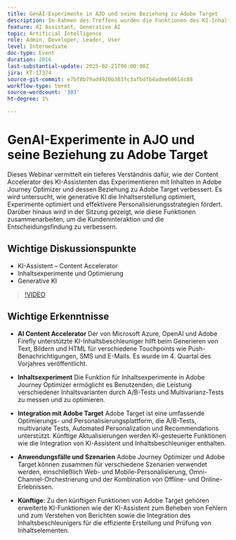 ```yaml
---
title: GenAI-Experimente in AJO und seine Beziehung zu Adobe Target
description: Im Rahmen des Treffens wurden die Funktionen des KI-Inhaltsbeschleunigers bei der Generierung von Text, Bildern und HTML, Inhaltsexperimente über Adobe Journey Optimizer, die Integration mit Adobe Target zur Optimierung und Personalisierung, verschiedene Anwendungsfälle für kombinierte Tools und zukünftige Entwicklungen einschließlich erweiterter KI-Funktionen hervorgehoben.
feature: AI Assistant, Generative AI
topic: Artificial Intelligence
role: Admin, Developer, Leader, User
level: Intermediate
doc-type: Event
duration: 2016
last-substantial-update: 2025-02-21T00:00:00Z
jira: KT-17374
source-git-commit: e7bf8b79ad4920b303fc3afbdfb4adee60614c88
workflow-type: tm+mt
source-wordcount: '303'
ht-degree: 1%

---
```



# GenAI-Experimente in AJO und seine Beziehung zu Adobe Target

Dieses Webinar vermittelt ein tieferes Verständnis dafür, wie der Content Accelerator des KI-Assistenten das Experimentieren mit Inhalten in Adobe Journey Optimizer und dessen Beziehung zu Adobe Target verbessert. Es wird untersucht, wie generative KI die Inhaltserstellung optimiert, Experimente optimiert und effektivere Personalisierungsstrategien fördert. Darüber hinaus wird in der Sitzung gezeigt, wie diese Funktionen zusammenarbeiten, um die Kundeninteraktion und die Entscheidungsfindung zu verbessern.

## Wichtige Diskussionspunkte

* KI-Assistent – Content Accelerator
* Inhaltsexperimente und Optimierung
* Generative KI

>[!VIDEO](https://video.tv.adobe.com/v/3444453/?learn=on&enablevpops)

## Wichtige Erkenntnisse

* **AI Content Accelerator** Der von Microsoft Azure, OpenAI und Adobe Firefly unterstützte KI-Inhaltsbeschleuniger hilft beim Generieren von Text, Bildern und HTML für verschiedene Touchpoints wie Push-Benachrichtigungen, SMS und E-Mails. Es wurde im 4. Quartal des Vorjahres veröffentlicht.

* **Inhaltsexperiment** Die Funktion für Inhaltsexperimente in Adobe Journey Optimizer ermöglicht es Benutzenden, die Leistung verschiedener Inhaltsvarianten durch A/B-Tests und Multivarianz-Tests zu messen und zu optimieren.

* **Integration mit Adobe Target** Adobe Target ist eine umfassende Optimierungs- und Personalisierungsplattform, die A/B-Tests, multivariate Tests, Automated Personalization und Recommendations unterstützt. Künftige Aktualisierungen werden KI-gesteuerte Funktionen wie die Integration von KI-Assistent und Inhaltsbeschleuniger enthalten.

* **Anwendungsfälle und Szenarien** Adobe Journey Optimizer und Adobe Target können zusammen für verschiedene Szenarien verwendet werden, einschließlich Web- und Mobile-Personalisierung, Omni-Channel-Orchestrierung und der Kombination von Offline- und Online-Erlebnissen.

* **Künftige**: Zu den künftigen Funktionen von Adobe Target gehören erweiterte KI-Funktionen wie der KI-Assistent zum Beheben von Fehlern und zum Verstehen von Berichten sowie die Integration des Inhaltsbeschleunigers für die effiziente Erstellung und Prüfung von Inhaltselementen.
